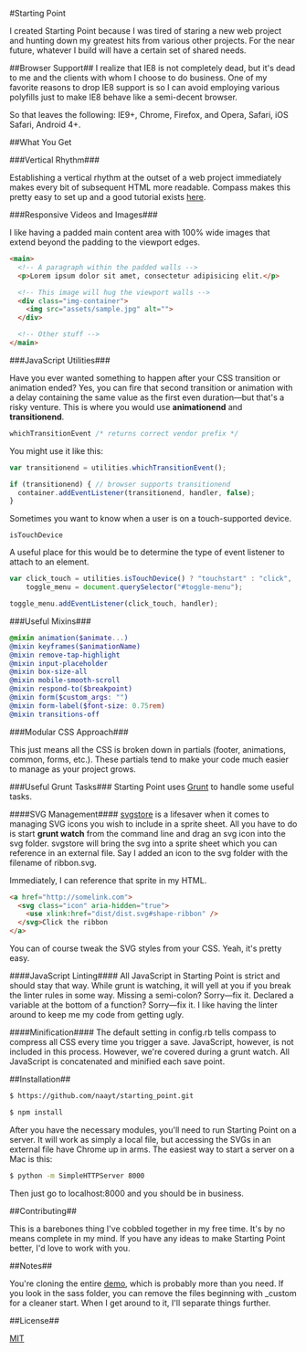 #Starting Point

I created Starting Point because I was tired of staring a new web project and hunting down my greatest hits from various other projects. For the near future, whatever I build will have a certain set of shared needs.

##Browser Support##
I realize that IE8 is not completely dead, but it's dead to me and the clients with whom I choose to do business. One of my favorite reasons to drop IE8 support is so I can avoid employing various polyfills just to make IE8 behave like a semi-decent browser.

So that leaves the following: IE9+, Chrome, Firefox, and Opera, Safari, iOS Safari, Android 4+.

##What You Get

###Vertical Rhythm###

Establishing a vertical rhythm at the outset of a web project immediately makes every bit of subsequent HTML more readable. Compass makes this pretty easy to set up and a good tutorial exists [here][3].

###Responsive Videos and Images###

I like having a padded main content area with 100% wide images that extend beyond the padding to the viewport edges.
```html
<main>
  <!-- A paragraph within the padded walls -->
  <p>Lorem ipsum dolor sit amet, consectetur adipisicing elit.</p>

  <!-- This image will hug the viewport walls -->
  <div class="img-container">
    <img src="assets/sample.jpg" alt="">
  </div>

  <!-- Other stuff -->
</main>
```
###JavaScript Utilities###

Have you ever wanted something to happen after your CSS transition or animation ended? Yes, you can fire that second transition or animation with a delay containing the same value as the first even duration—but that's a risky venture. This is where you would use **animationend** and **transitionend**.
```javascript
whichTransitionEvent /* returns correct vendor prefix */
```

You might use it like this:

```javascript
var transitionend = utilities.whichTransitionEvent();

if (transitionend) { // browser supports transitionend
  container.addEventListener(transitionend, handler, false);
}
```

Sometimes you want to know when a user is on a touch-supported device.

    isTouchDevice
A useful place for this would be to determine the type of event listener to attach to an element.
```javascript
var click_touch = utilities.isTouchDevice() ? "touchstart" : "click",
    toggle_menu = document.querySelector("#toggle-menu");

toggle_menu.addEventListener(click_touch, handler);
```

###Useful Mixins###
```scss
@mixin animation($animate...)
@mixin keyframes($animationName)
@mixin remove-tap-highlight
@mixin input-placeholder
@mixin box-size-all
@mixin mobile-smooth-scroll
@mixin respond-to($breakpoint)
@mixin form($custom_args: "")
@mixin form-label($font-size: 0.75rem)
@mixin transitions-off
```

###Modular CSS Approach###

This just means all the CSS is broken down in partials (footer, animations, common, forms, etc.). These partials tend to make your code much easier to manage as your project grows.

###Useful Grunt Tasks###
Starting Point uses [Grunt][4] to handle some useful tasks.

####SVG Management####
[svgstore][5] is a lifesaver when it comes to managing SVG icons you wish to include in a sprite sheet. All you have to do is start **grunt watch** from the command line and drag an svg icon into the svg folder. svgstore will bring the svg into a sprite sheet which you can reference in an external file. Say I added an icon to the svg folder with the filename of ribbon.svg.

Immediately, I can reference that sprite in my HTML.
```html
<a href="http://somelink.com">
  <svg class="icon" aria-hidden="true">
    <use xlink:href="dist/dist.svg#shape-ribbon" />
  </svg>Click the ribbon
</a>
```
You can of course tweak the SVG styles from your CSS. Yeah, it's pretty easy.

####JavaScript Linting####
All JavaScript in Starting Point is strict and should stay that way. While grunt is watching, it will yell at you if you break the linter rules in some way. Missing a semi-colon? Sorry—fix it. Declared a variable at the bottom of a function? Sorry—fix it. I like having the linter around to keep me my code from getting ugly.

####Minification####
The default setting in config.rb tells compass to compress all CSS every time you trigger a save. JavaScript, however, is not included in this process. However, we're covered during a grunt watch. All JavaScript is concatenated and minified each save point.

##Installation##

```sh
$ https://github.com/naayt/starting_point.git
```

```sh
$ npm install
```

After you have the necessary modules, you'll need to run Starting Point on a server. It will work as simply a local file, but accessing the SVGs in an external file have Chrome up in arms. The easiest way to start a server on a Mac is this:

```sh
$ python -m SimpleHTTPServer 8000
```

Then just go to localhost:8000 and you should be in business.

##Contributing##

This is a barebones thing I've cobbled together in my free time. It's by no means complete in my mind. If you have any ideas to make Starting Point better, I'd love to work with you.

##Notes##

You're cloning the entire [demo][6], which is probably more than you need. If you look in the sass folder, you can remove the files beginning with _custom for a cleaner start. When I get around to it, I'll separate things further.

##License##

[MIT][7]

[1]: http://compass-style.org/
[2]: http://sass-lang.com/
[3]: http://www.zell-weekeat.com/compass-vertical-rhythm/
[4]: http://gruntjs.com/
[5]: https://github.com/FWeinb/grunt-svgstore
[6]: http://naayt.github.io/starting_point/
[7]: https://github.com/naayt/starting_point/blob/gh-pages/LICENSE
